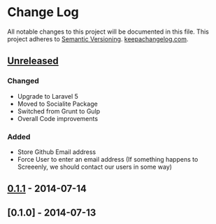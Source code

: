 # Change Log
All notable changes to this project will be documented in this file.
This project adheres to [Semantic Versioning](http://semver.org/). [keepachangelog.com](http://keepachangelog.com).

## [Unreleased][unreleased]
### Changed
- Upgrade to Laravel 5
- Moved to Socialite Package
- Switched from Grunt to Gulp
- Overall Code improvements

### Added
- Store Github Email address
- Force User to enter an email address  (If something happens to Screeenly, we should contact our users in some way)

## [0.1.1] - 2014-07-14

## [0.1.0] - 2014-07-13

[unreleased]: https://github.com/stefanzweifel/screeenly/compare/v0.1.1...HEAD
[0.1.1]: https://github.com/stefanzweifel/screeenly/compare/v.0.1.0...v0.1.1